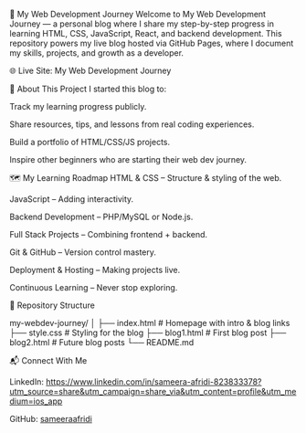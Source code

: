 🚀 My Web Development Journey
Welcome to My Web Development Journey — a personal blog where I share my step-by-step progress in learning HTML, CSS, JavaScript, React, and backend development.
This repository powers my live blog hosted via GitHub Pages, where I document my skills, projects, and growth as a developer.

🌐 Live Site: My Web Development Journey

📖 About This Project
I started this blog to:

Track my learning progress publicly.

Share resources, tips, and lessons from real coding experiences.

Build a portfolio of HTML/CSS/JS projects.

Inspire other beginners who are starting their web dev journey.

🗺️ My Learning Roadmap
HTML & CSS – Structure & styling of the web.

JavaScript – Adding interactivity.

Backend Development – PHP/MySQL or Node.js.

Full Stack Projects – Combining frontend + backend.

Git & GitHub – Version control mastery.

Deployment & Hosting – Making projects live.

Continuous Learning – Never stop exploring.

📂 Repository Structure

my-webdev-journey/
│
├── index.html       # Homepage with intro & blog links
├── style.css        # Styling for the blog
├── blog1.html       # First blog post
├── blog2.html       # Future blog posts
└── README.md        

📬 Connect With Me

LinkedIn: https://www.linkedin.com/in/sameera-afridi-823833378?utm_source=share&utm_campaign=share_via&utm_content=profile&utm_medium=ios_app

GitHub: [sameeraafridi](https://github.com/SameeraAfridi)


